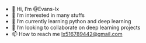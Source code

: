 - 👋 Hi, I’m @Evans-lx
- 👀 I’m interested in many stuffs
- 🌱 I’m currently learning python and deep learning
- 💞️ I’m looking to collaborate on deep learning projects
- 📫 How to reach me lx516789442@gmail.com

<!---
Evans-lx/Evans-lx is a ✨ special ✨ repository because its `README.md` (this file) appears on your GitHub profile.
You can click the Preview link to take a look at your changes.
--->
